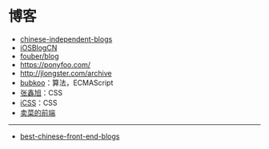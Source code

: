 博客
========

- [chinese-independent-blogs](https://github.com/timqian/chinese-independent-blogs)
- [iOSBlogCN](https://github.com/tangqiaoboy/iOSBlogCN)
- [fouber/blog](https://github.com/fouber/blog)
- https://ponyfoo.com/
- http://jlongster.com/archive
- [bubkoo](http://bubkoo.com/archives/)：算法，ECMAScript
- [张鑫旭](http://www.zhangxinxu.com/)：CSS
- [iCSS](https://github.com/chokcoco/iCSS)：CSS
- [卖菜的前端](https://www.yuque.com/sxc/front)

---

- [best-chinese-front-end-blogs](https://github.com/FrankFang/best-chinese-front-end-blogs)
